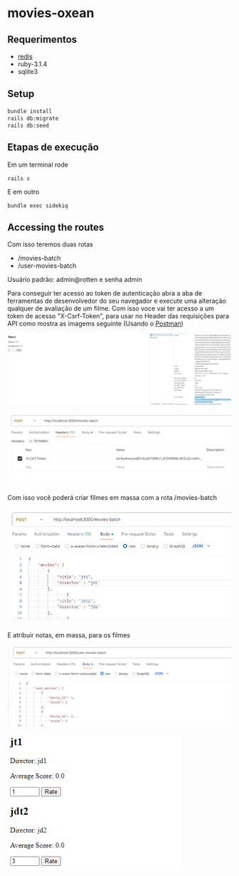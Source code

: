 # movies-oxean

## Requerimentos
- [redis](https://redis.io/docs/install/install-redis/)
- ruby-3.1.4
- sqlite3

## Setup
    bundle install
    rails db:migrate
    rails db:seed

## Etapas de execução

Em um terminal rode

    rails s

E em outro

    bundle exec sidekiq


## Accessing the routes

Com isso teremos duas rotas

- /movies-batch 
- /user-movies-batch 

Usuário padrão: admin@rotten e senha admin

Para conseguir ter acesso ao token de autenticação abra a aba de ferramentas de desenvolvedor do seu navegador e execute uma alteração qualquer de avaliação de um filme. Com isso voce vai ter acesso a um token de acesso "X-Csrf-Token", para usar no Header das requisições para API como mostra as imagems seguinte (Usando o [Postman](https://www.postman.com/downloads/)) 

![alt text](blob/image-3.png)

![alt text](blob/image-1.png)

Com isso você poderá criar filmes em massa com a rota /movies-batch

![alt text](blob/image.png)

E atribuir notas, em massa, para os filmes

![alt text](blob/image-2.png)

![alt text](blob/image-4.png)